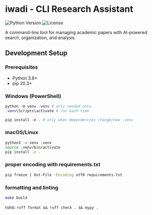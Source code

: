 # iwadi - CLI Research Assistant

![Python Version](https://img.shields.io/badge/python-3.8%2B-blue)
![License](https://img.shields.io/badge/license-MIT-green)

A command-line tool for managing academic papers with AI-powered search, organization, and analysis.


## Development Setup

### Prerequisites
- Python 3.8+
- pip 20.3+

### Windows (PowerShell)
```powershell
python -m venv .venv # only needed once
.venv\Scripts\activate # run each time

pip install -e . # only when dependencies change/new .venv
```
### macOS/Linux
```bash
python3 -m venv .venv
source .venv/bin/activate
pip install -e .
```

### proper encoding with requirements.txt
```bash
pip freeze | Out-File -Encoding utf8 requirements.txt
```

### formatting and linting
```bash
make build
```
runs: `ruff format && ruff check . && mypy .`